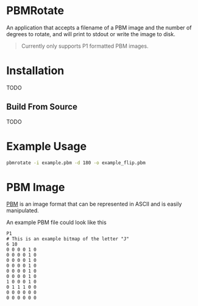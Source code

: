 # PBMRotate

An application that accepts a filename of a PBM image and the number of degrees
to rotate, and will print to stdout or write the image to disk.

> Currently only supports P1 formatted PBM images.

# Installation

TODO

## Build From Source

TODO

# Example Usage

```bash
pbmrotate -i example.pbm -d 180 -o example_flip.pbm
```

# PBM Image

[PBM](https://en.wikipedia.org/wiki/Netpbm) is an image format that can be
represented in ASCII and is easily manipulated.

An example PBM file could look like this

```
P1
# This is an example bitmap of the letter "J"
6 10
0 0 0 0 1 0
0 0 0 0 1 0
0 0 0 0 1 0
0 0 0 0 1 0
0 0 0 0 1 0
0 0 0 0 1 0
1 0 0 0 1 0
0 1 1 1 0 0
0 0 0 0 0 0
0 0 0 0 0 0
```
